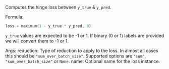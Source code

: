 Computes the hinge loss between `y_true` & `y_pred`.

Formula:

```python
loss = maximum(1 - y_true * y_pred, 0)
```

`y_true` values are expected to be -1 or 1. If binary (0 or 1) labels are
provided we will convert them to -1 or 1.

Args:
    reduction: Type of reduction to apply to the loss. In almost all cases
        this should be `"sum_over_batch_size"`.
        Supported options are `"sum"`, `"sum_over_batch_size"` or `None`.
    name: Optional name for the loss instance.
